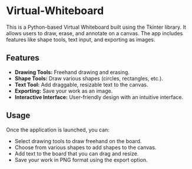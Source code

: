 # Virtual-Whiteboard
This is a Python-based Virtual Whiteboard built using the Tkinter library. It allows users to draw, erase, and annotate on a canvas. The app includes features like shape tools, text input, and exporting as images.

## Features
- **Drawing Tools:** Freehand drawing and erasing.
- **Shape Tools:** Draw various shapes (circles, rectangles, etc.).
- **Text Tool:** Add draggable, resizable text to the canvas.
- **Exporting:** Save your work as an image.
- **Interactive Interface:** User-friendly design with an intuitive interface.

## Usage
Once the application is launched, you can:

- Select drawing tools to draw freehand on the board.
- Choose from various shapes to add shapes to the canvas.
- Add text to the board that you can drag and resize.
- Save your work in PNG format using the export option.
